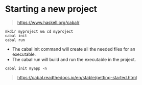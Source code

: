 
# Starting a new project

> https://www.haskell.org/cabal/

```
mkdir myproject && cd myproject
cabal init
cabal run
```

* The cabal init command will create all the needed files for an executable.
* The cabal run will build and run the executable in the project.

```
cabal init myapp -n
```

> https://cabal.readthedocs.io/en/stable/getting-started.html

